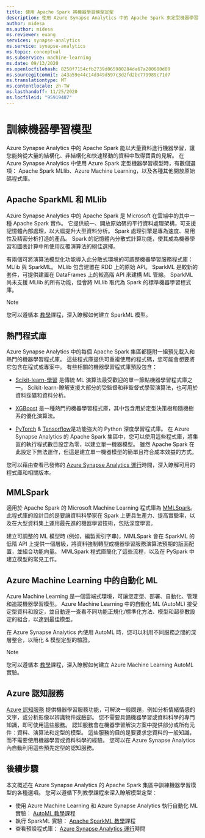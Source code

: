 ```yaml
---
title: 使用 Apache Spark 將機器學習模型定型
description: 使用 Azure Synapse Analytics 中的 Apache Spark 來定型機器學習模型
author: midesa
ms.author: midesa
ms.reviewer: euang
services: synapse-analytics
ms.service: synapse-analytics
ms.topic: conceptual
ms.subservice: machine-learning
ms.date: 09/13/2020
ms.openlocfilehash: 8250f7154cfb2739d065980284da67a200680d89
ms.sourcegitcommit: a43a59e44c14d349d597c3d2fd2bc779989c71d7
ms.translationtype: MT
ms.contentlocale: zh-TW
ms.lasthandoff: 11/25/2020
ms.locfileid: "95919487"
---
```

# <a name="train-machine-learning-models"></a>訓練機器學習模型
Azure Synapse Analytics 中的 Apache Spark 能以大量資料進行機器學習，讓您能夠從大量的結構化、非結構化和快速移動的資料中取得寶貴的見解。 在 Azure Synapse Analytics 中使用 Azure Spark 定型機器學習模型時，有數個選項： Apache Spark MLlib、Azure Machine Learning，以及各種其他開放原始碼程式庫。 

## <a name="apache-sparkml-and-mllib"></a>Apache SparkML 和 MLlib
Azure Synapse Analytics 中的 Apache Spark 是 Microsoft 在雲端中的其中一種 Apache Spark 實作。 它提供統一、開放原始碼的平行資料處理架構，可支援記憶體內部處理，以大幅提升大型資料分析。 Spark 處理引擎是專為速度、易用性及精密分析打造的產品。 Spark 的記憶體內分散式計算功能，使其成為機器學習和圖表計算中所使用反覆演算法的絕佳選擇。 

有兩個可將演算法模型化功能導入此分散式環境的可調整機器學習服務程式庫：MLlib 與 SparkML。 MLlib 包含建置在 RDD 上的原始 API。 SparkML 是較新的套件，可提供建置在 DataFrames 上的較高階 API 來建構 ML 管線。 SparkML 尚未支援 MLlib 的所有功能，但會將 MLlib 取代為 Spark 的標準機器學習程式庫。

> [!NOTE]
> 
> 您可以遵循本 [教學](../spark/apache-spark-azure-machine-learning-tutorial.md)課程，深入瞭解如何建立 SparkML 模型。

## <a name="popular-libraries"></a>熱門程式庫
Azure Synapse Analytics 中的每個 Apache Spark 集區都隨附一組預先載入和熱門的機器學習程式庫。 這些程式庫提供可重複使用的程式碼，您可能會想要將它包含在程式或專案中。 有些相關的機器學習程式庫預設包含：
- [Scikit-learn-學習](https://scikit-learn.org/stable/index.html) 是傳統 ML 演算法最受歡迎的單一節點機器學習程式庫之一。 Scikit-learn-瞭解支援大部分的受監督和非監督式學習演算法，也可用於資料採礦和資料分析。
  
- [XGBoost](https://xgboost.readthedocs.io/en/latest/) 是一種熱門的機器學習程式庫，其中包含用於定型決策樹和隨機樹系的優化演算法。 
  
- [PyTorch](https://pytorch.org/)  & [Tensorflow](https://www.tensorflow.org/)是功能強大的 Python 深度學習程式庫。 在 Azure Synapse Analytics 的 Apache Spark 集區中，您可以使用這些程式庫，將集區的執行程式數目設定為零，以建立單一機器模型。 雖然 Apache Spark 在此設定下無法運作，但這是建立單一機器模型的簡單且符合成本效益的方式。

您可以藉由查看已發佈的 [Azure Synapse Analytics 運行](../spark/apache-spark-version-support.md)時間，深入瞭解可用的程式庫和相關版本。

## <a name="mmlspark"></a>MMLSpark
適用於 Apache Spark 的 Microsoft Machine Learning 程式庫為 [MMLSpark](https://github.com/Azure/mmlspark)。 此程式庫的設計目的是要讓資料科學家在 Spark 上更具生產力、提高實驗率，以及在大型資料集上運用最先進的機器學習技術，包括深度學習。 

建立可調整的 ML 模型時 (例如，編製索引字串)，MMLSpark 會在 SparkML 的低階 API 上提供一個層級，將資料強制轉型成機器學習服務演算法預期的版面配置，並組合功能向量。 MMLSpark 程式庫簡化了這些流程，以及在 PySpark 中建立模型的常見工作。

## <a name="automated-ml-in-azure-machine-learning"></a>Azure Machine Learning 中的自動化 ML 
Azure Machine Learning 是一個雲端式環境，可讓您定型、部署、自動化、管理和追蹤機器學習模型。 Azure Machine Learning 中的自動化 ML (AutoML) 接受定型資料和設定，並自動逐一查看不同功能正規化/標準化方法、模型和超參數設定的組合，以達到最佳模型。 

在 Azure Synapse Analytics 內使用 AutoML 時，您可以利用不同服務之間的深層整合，以簡化 & 模型定型的驗證。 

> [!NOTE]
> 
> 您可以遵循本 [教學](./spark/../apache-spark-azure-machine-learning-tutorial.md)課程，深入瞭解如何建立 Azure Machine Learning AutoML 實驗。

## <a name="azure-cognitive-services"></a>Azure 認知服務
[Azure 認知服務](https://docs.microsoft.com/azure/cognitive-services/what-are-cognitive-services) 提供機器學習服務功能，可解決一般問題，例如分析情緒情感的文字，或分析影像以辨識物件或臉部。 您不需要具備機器學習或資料科學的專門知識，即可使用這些服務。 認知服務會在機器學習解決方案中提供部分或所有元件：資料、演算法和定型的模型。 這些服務的目的是要要求您資料的一般知識，而不需要使用機器學習或資料科學的經驗。 您可以在 Azure Synapse Analytics 內自動利用這些預先定型的認知服務。

## <a name="next-steps"></a>後續步驟
本文概述在 Azure Synapse Analytics 的 Apache Spark 集區中訓練機器學習模型的各種選項。 您可以遵循下列教學課程來深入瞭解模型定型：

- 使用 Azure Machine Learning 和 Azure Synapse Analytics 執行自動化 ML 實驗： [AutoML 教學](./spark/../apache-spark-autoscale.md)課程 
- 執行 SparkML 實驗： [Apache SparkML 教學](../spark/apache-spark-azure-machine-learning-tutorial.md)課程
- 查看預設程式庫： [Azure Synapse Analytics 運行](../spark/apache-spark-version-support.md)時間